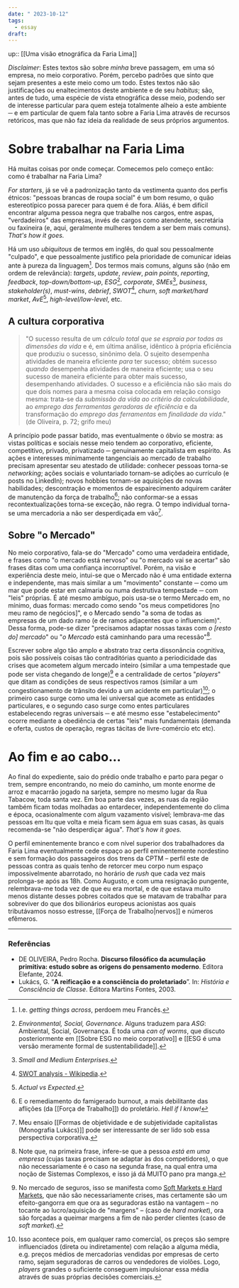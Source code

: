 ```yaml
---
date: " 2023-10-12"
tags:
  - essay
draft:
---
```

up:: [[Uma visão etnográfica da Faria Lima]]

*Disclaimer*: Estes textos são sobre *minha* breve passagem, em uma só empresa, no meio corporativo. Porém, percebo padrões que sinto que sejam presentes a este meio como um todo. Estes textos não são justificações ou enaltecimentos deste ambiente e de seu *habitus*; são, antes de tudo, uma espécie de vista etnográfica desse meio, podendo ser de interesse particular para quem esteja totalmente alheio a este ambiente ─ e em particular de quem fala tanto sobre a Faria Lima através de recursos retóricos, mas que não faz ideia da realidade de seus próprios argumentos.
# Sobre trabalhar na Faria Lima
Há muitas coisas por onde começar. Comecemos pelo começo então: como é trabalhar na Faria Lima?

*For starters*, já se vê a padronização tanto da vestimenta quanto dos perfis étnicos: "pessoas brancas de roupa social" é um bom resumo, o quão estereotípico possa parecer para quem é de fora. Aliás, é bem difícil encontrar alguma pessoa negra que trabalhe nos cargos, entre aspas, "verdadeiros" das empresas, invés de cargos como atendente, secretária ou faxineira (e, aqui, geralmente mulheres tendem a ser bem mais comuns). *That's how it goes.*

Há um uso *ubiquitous* de termos em inglês, do qual sou pessoalmente "culpado", e que pessoalmente justifico pela prioridade de comunicar ideias ante à pureza da linguagem[^1]. Dos termos mais comuns, alguns são (não em ordem de relevância): *targets*, *update*, *review*, *pain points*, *reporting*, *feedback*, *top-down/bottom-up*, *ESG*[^2], *corporate*, *SMEs*[^3], *business*, *stakeholder(s)*, *must-wins*, *debrief*, *SWOT*[^4], *churn*, *soft market/hard market*, *AvE*[^5], *high-level/low-level*, etc.

## A cultura corporativa
> "O sucesso resulta de um *cálculo total que se espraia por todas as dimensões da vida* e é, em última análise, idêntico à própria eficiência que produziu o sucesso, sinônimo dela. O sujeito desempenha atividades de maneira eficiente *para* ter sucesso; obtém sucesso *quando* desempenha atividades de maneira eficiente; usa o seu sucesso de maneira eficiente para obter mais sucesso, desempenhando atividades. O sucesso e a eficiência não são mais do que dois nomes para a mesma coisa colocada em relação consigo mesma: trata-se da *submissão da vida ao critério da calculabilidade*, ao *emprego das ferramentas geradoras de eficiência* e da transformação do *emprego das ferramentas* em *finalidade da vida*." (de Oliveira, p. 72; grifo meu)

A princípio pode passar batido, mas eventualmente o óbvio se mostra: as vistas políticas e sociais nesse meio tendem ao corporativo, eficiente, competitivo, privado, privatizado ─ genuinamente capitalista em espírito. As ações e interesses minimamente tangenciais ao mercado de trabalho precisam apresentar seu atestado de utilidade: conhecer pessoas torna-se *networking*; ações sociais e voluntariado tornam-se adições ao currículo (e posts no LinkedIn); novos hobbies tornam-se aquisições de novas habilidades; descontração e momentos de espairecimento adquirem caráter de manutenção da força de trabalho[^6]; não conformar-se a essas recontextualizações torna-se exceção, não regra. O tempo individual torna-se uma mercadoria a não ser desperdiçada em vão[^7].

## Sobre "o Mercado"
No meio corporativo, fala-se do "Mercado" como uma verdadeira entidade, e frases como "o mercado está nervoso" ou "o mercado vai se acertar" são frases ditas com uma confiança incorruptível. Porém, na visão e experiência deste meio, intui-se que o Mercado não é uma entidade externa e independente, mas mais similar a um "movimento" constante ─ como um mar que pode estar em calmaria ou numa destrutiva tempestade ─  com "leis" próprias. É até mesmo ambíguo, pois usa-se o termo Mercado em, no mínimo, duas formas: mercado como sendo "os meus competidores [no meu ramo de negócios]", e o Mercado sendo "a soma de todas as empresas de um dado ramo (e de ramos adjacentes que o influenciem)". Dessa forma, pode-se dizer "precisamos adaptar nossas taxas com *o [resto do] mercado*" ou "*o Mercado* está caminhando para uma recessão"[^8]. 

Escrever sobre algo tão amplo e abstrato traz certa dissonância cognitiva, pois são possíveis coisas tão contraditórias quanto a periodicidade das crises que acometem algum mercado inteiro (similar a uma tempestade que pode ser vista chegando de longe)[^9] e a centralidade de certos "*players*" que ditam as condições de seus respectivos ramos (similar a um congestionamento de trânsito devido a um acidente em particular)[^10]; o primeiro caso surge como uma lei universal que acomete as entidades particulares, e o segundo caso surge como entes particulares estabelecendo regras universais ─ e até mesmo esse "estabelecimento" ocorre mediante a obediência de certas "leis" mais fundamentais (demanda e oferta, custos de operação, regras tácitas de livre-comércio etc etc).

# Ao fim e ao cabo...
Ao final do expediente, saio do prédio onde trabalho e parto para pegar o trem, sempre encontrando, no meio do caminho, um monte enorme de arroz e macarrão jogado na sarjeta, sempre no mesmo lugar da Rua Tabacow, toda santa vez. Em boa parte das vezes, as ruas da região também ficam todas molhadas ao entardecer, independentemente do clima e época, ocasionalmente com algum vazamento visível; lembrava-me das pessoas em Itu que volta e meia ficam sem água em suas casas, às quais recomenda-se "não desperdiçar água". *That's how it goes.* 

O perfil eminentemente branco e com nível superior dos trabalhadores da Faria Lima eventualmente cede espaço ao perfil eminentemente nordestino e sem formação dos passageiros dos trens da CPTM – perfil este de pessoas contra as quais tenho de retorcer meu corpo num espaço impossivelmente abarrotado, no horário de *rush* que cada vez mais prolonga-se após as 18h. Como Augusto, e com uma resignação pungente, relembrava-me toda vez de que eu era mortal, e de que estava muito menos distante desses pobres coitados que se matavam de trabalhar para sobreviver do que dos bilionários europeus acionistas aos quais tributávamos nosso estresse, [[Força de Trabalho|nervos]] e números efêmeros.

---
### Referências
- DE OLIVEIRA, Pedro Rocha. **Discurso filosófico da acumulação primitiva: estudo sobre as origens do pensamento moderno**. Editora Elefante, 2024.
- Lukács, G. “**A reificação e a consciência do proletariado**”. In: *História e Consciência de Classe*. Editora Martins Fontes, 2003.

[^1]: I.e. *getting things across*, perdoem meu Francês.
[^2]: *Environmental, Social, Governance*. Alguns traduzem para *ASG*: Ambiental, Social, Governança. É toda uma *can of worms*, que discuto posteriormente em [[Sobre ESG no meio corporativo]] e [[ESG é uma versão meramente formal de sustentabilidade]].
[^3]: *Small and Medium Enterprises*.
[^4]: [SWOT analysis - Wikipedia](https://en.wikipedia.org/wiki/SWOT_analysis). 
[^5]: *Actual vs Expected*.
[^6]: E o remediamento do famigerado burnout, a mais debilitante das aflições (da [[Força de Trabalho]]) do proletário. *Hell if I know!*
[^7]: Meu ensaio [[Formas de objetividade e de subjetividade capitalistas (Monografia Lukács)]] pode ser interessante de ser lido sob essa perspectiva corporativa.
[^8]: Note que, na primeira frase, infere-se que a pessoa *está em uma empresa* (cujas taxas precisam se adaptar às dos competidores), o que não necessariamente é o caso na segunda frase, na qual entra uma noção de Sistemas Complexos, e isso já dá MUITO pano pra manga.
[^9]: No mercado de seguros, isso se manifesta como [Soft Markets e Hard Markets](https://www.summitcover.ca/post/what-is-a-soft-or-hard-market-in-the-insurance-industry), que não são necessariamente crises, mas certamente são um efeito-gangorra em que ora as seguradoras estão na vantagem – no tocante ao lucro/aquisição de "margens" – (caso de *hard market*), ora são forçadas a queimar margens a fim de não perder clientes (caso de *soft market*). 
[^10]: Isso acontece pois, em qualquer ramo comercial, os preços são sempre influenciados (direta ou indiretamente) com relação a alguma média, e.g. preços médios de mercadorias vendidas por empresas de certo ramo, sejam seguradoras de carros ou vendedores de violões. Logo, *players* grandes o suficiente conseguem impulsionar essa média através de suas próprias decisões comerciais.